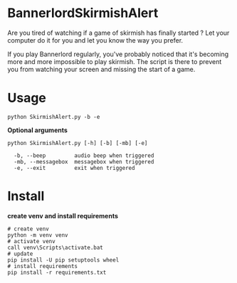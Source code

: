 # BannerlordSkirmishAlert

Are you tired of watching if a game of skirmish has finally started ?
Let your computer do it for you and let you know the way you prefer.

If you play Bannerlord regularly, you've probably noticed that it's becoming more and more impossible to play skirmish.
The script is there to prevent you from watching your screen and missing the start of a game.

# Usage
```
python SkirmishAlert.py -b -e
```

**Optional arguments**
```
python SkirmishAlert.py [-h] [-b] [-mb] [-e]

  -b, --beep         audio beep when triggered
  -mb, --messagebox  messagebox when triggered
  -e, --exit         exit when triggered
```


# Install

**create venv and install requirements**
```
# create venv
python -m venv venv
# activate venv
call venv\Scripts\activate.bat
# update
pip install -U pip setuptools wheel
# install requirements
pip install -r requirements.txt
```
